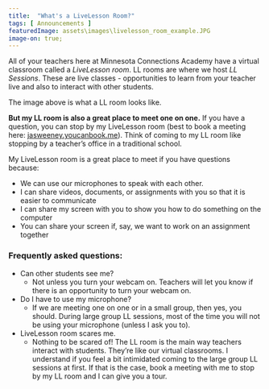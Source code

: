 ```yaml
---
title:  "What's a LiveLesson Room?"
tags: [ Announcements ]
featuredImage: assets\images\livelesson_room_example.JPG
image-on: true;
---
```


All of your teachers here at Minnesota Connections Academy have a virtual classroom called a *LiveLesson room*. LL rooms are where we host *LL Sessions*. These are live classes - opportunities to learn from your teacher live and also to interact with other students.

The image above is what a LL room looks like.

**But my LL room is also a great place to meet one on one.** If you have a question, you can stop by my LiveLesson room (best to book a meeting here: [jasweeney.youcanbook.me](https://jasweeney.youcanbook.me)). Think of coming to my LL room like stopping by a teacher’s office in a traditional school.

My LiveLesson room is a great place to meet if you have questions because:
* We can use our microphones to speak with each other.
* I can share videos, documents, or assignments with you so that it is easier to communicate
* I can share my screen with you to show you how to do something on the computer
* You can share your screen if, say, we want to work on an assignment together

### Frequently asked questions:
* Can other students see me?
    * Not unless you turn your webcam on. Teachers will let you know if there is an opportunity to turn your webcam on.
* Do I have to use my microphone?
    * If we are meeting one on one or in a small group, then yes, you should. During large group LL sessions, most of the time you will not be using your microphone (unless I ask you to).
* LiveLesson room scares me.
    * Nothing to be scared of! The LL room is the main way teachers interact with students. They’re like our virtual classrooms. I understand if you feel a bit intimidated coming to the large group LL sessions at first. If that is the case, book a meeting with me to stop by my LL room and I can give you a tour.
